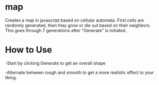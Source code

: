 # map
Creates a map in javascript based on cellular automata.  First cells are randomly generated, then they grow or die out based on their neighbors.  This goes through 7 generations after "Generate" is initiated.

# How to Use

-Start by clicking Generate to get an overall shape

-Alternate between rough and smooth to get a more realistic effect to your liking.
